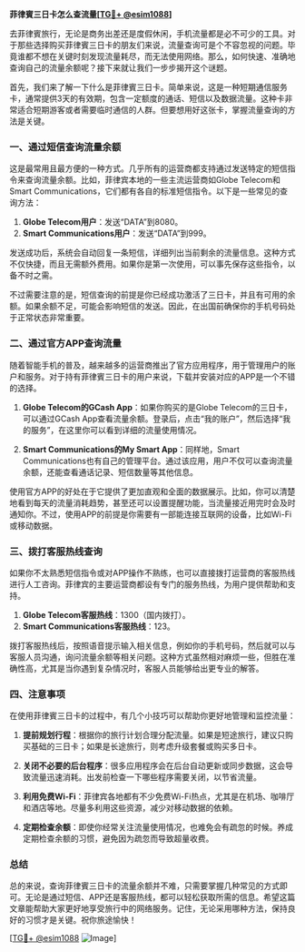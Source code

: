 **菲律賓三日卡怎么查流量[[TG💪+ @esim1088](https://t.me/s/esim1088)]**

去菲律賓旅行，无论是商务出差还是度假休闲，手机流量都是必不可少的工具。对于那些选择购买菲律賓三日卡的朋友们来说，流量查询可是个不容忽视的问题。毕竟谁都不想在关键时刻发现流量耗尽，而无法使用网络。那么，如何快速、准确地查询自己的流量余额呢？接下来就让我们一步步揭开这个谜题。

首先，我们来了解一下什么是菲律賓三日卡。简单来说，这是一种短期通信服务卡，通常提供3天的有效期，包含一定额度的通话、短信以及数据流量。这种卡非常适合短期游客或者需要临时通信的人群。但要想用好这张卡，掌握流量查询的方法是关键。

### **一、通过短信查询流量余额**

这是最常用且最方便的一种方式。几乎所有的运营商都支持通过发送特定的短信指令来查询流量余额。比如，菲律宾本地的一些主流运营商如Globe Telecom和Smart Communications，它们都有各自的标准短信指令。以下是一些常见的查询方法：

1. **Globe Telecom用户**：发送“DATA”到8080。
2. **Smart Communications用户**：发送“DATA”到999。

发送成功后，系统会自动回复一条短信，详细列出当前剩余的流量信息。这种方式不仅快捷，而且无需额外费用。如果你是第一次使用，可以事先保存这些指令，以备不时之需。

不过需要注意的是，短信查询的前提是你已经成功激活了三日卡，并且有可用的余额。如果余额不足，可能会影响短信的发送。因此，在出国前确保你的手机号码处于正常状态非常重要。

### **二、通过官方APP查询流量**

随着智能手机的普及，越来越多的运营商推出了官方应用程序，用于管理用户的账户和服务。对于持有菲律賓三日卡的用户来说，下载并安装对应的APP是一个不错的选择。

1. **Globe Telecom的GCash App**：如果你购买的是Globe Telecom的三日卡，可以通过GCash App查看流量余额。登录后，点击“我的账户”，然后选择“我的服务”，在这里你可以看到详细的流量使用情况。
   
2. **Smart Communications的My Smart App**：同样地，Smart Communications也有自己的管理平台。通过该应用，用户不仅可以查询流量余额，还能查看通话记录、短信数量等其他信息。

使用官方APP的好处在于它提供了更加直观和全面的数据展示。比如，你可以清楚地看到每天的流量消耗趋势，甚至还可以设置提醒功能，当流量接近用完时会及时通知你。不过，使用APP的前提是你需要有一部能连接互联网的设备，比如Wi-Fi或移动数据。

### **三、拨打客服热线查询**

如果你不太熟悉短信指令或对APP操作不熟练，也可以直接拨打运营商的客服热线进行人工咨询。菲律宾的主要运营商都设有专门的服务热线，为用户提供帮助和支持。

1. **Globe Telecom客服热线**：1300（国内拨打）。
2. **Smart Communications客服热线**：123。

拨打客服热线后，按照语音提示输入相关信息，例如你的手机号码，然后就可以与客服人员沟通，询问流量余额等相关问题。这种方式虽然相对麻烦一些，但胜在准确性高，尤其是当你遇到复杂情况时，客服人员能够给出更专业的解答。

### **四、注意事项**

在使用菲律賓三日卡的过程中，有几个小技巧可以帮助你更好地管理和监控流量：

1. **提前规划行程**：根据你的旅行计划合理分配流量。如果是短途旅行，建议只购买基础的三日卡；如果是长途旅行，则考虑升级套餐或购买多日卡。
   
2. **关闭不必要的后台程序**：很多应用程序会在后台自动更新或同步数据，这会导致流量迅速消耗。出发前检查一下哪些程序需要关闭，以节省流量。

3. **利用免费Wi-Fi**：菲律宾各地都有不少免费Wi-Fi热点，尤其是在机场、咖啡厅和酒店等地。尽量多利用这些资源，减少对移动数据的依赖。

4. **定期检查余额**：即使你经常关注流量使用情况，也难免会有疏忽的时候。养成定期检查余额的习惯，避免因为疏忽而导致超量收费。

### **总结**

总的来说，查询菲律賓三日卡的流量余额并不难，只需要掌握几种常见的方式即可。无论是通过短信、APP还是客服热线，都可以轻松获取所需的信息。希望这篇文章能帮助大家更好地享受旅行中的网络服务。记住，无论采用哪种方法，保持良好的习惯才是关键。祝你旅途愉快！

[[TG💪+ @esim1088](https://t.me/s/esim1088) ![Image](https://i.postimg.cc/4NQfJmqS/Snipaste-2025-05-13-00-14-12.png)]
